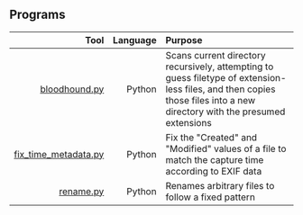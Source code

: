 ## Programs

Tool | Language | Purpose
|-:|-:|:-|
[bloodhound.py](src/bloodhound.py) | Python | Scans current directory recursively, attempting to guess filetype of extension-less files, and then copies those files into a new directory with the presumed extensions
[fix_time_metadata.py](src/fix_time_metadata.py) | Python | Fix the "Created" and "Modified" values of a file to match the capture time according to EXIF data
[rename.py](src/rename.py) | Python | Renames arbitrary files to follow a fixed pattern
